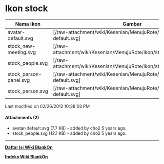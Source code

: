 # Ikon stock


|Nama Ikon | Gambar |
|--------|---------|
| avatar-default.svg |[/raw-attachment/wiki/Kesenian/MenujuRote/Ikon/stock/avatar-default.svg]|
|stock_new-meeting.svg  |[/raw-attachment/wiki/Kesenian/MenujuRote/Ikon/stock/stock_people.svg]
|stock_people.svg       |[/raw-attachment/wiki/Kesenian/MenujuRote/Ikon/stock/stock_people.svg]
|stock_person-panel.svg |[/raw-attachment/wiki/Kesenian/MenujuRote/Ikon/stock/avatar-default.svg]
|stock_person.svg       |[/raw-attachment/wiki/Kesenian/MenujuRote/Ikon/stock/avatar-default.svg]

Last modified on 02/26/2012 10:38:08 PM

#### Attachments (2)
  * avatar-default.svg​ (7.7 KB) - added by cho2 5 years ago.
  * stock_people.svg​ (12.1 KB) - added by cho2 5 years ago.



---
[**Daftar Isi Wiki BlankOn**](/wiki/DaftarIsi/index.html)
 
[**Indeks Wiki BlankOn**](/wiki/Indeks.html)



